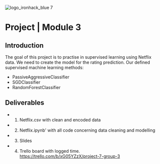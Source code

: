 
![logo_ironhack_blue 7](https://user-images.githubusercontent.com/23629340/40541063-a07a0a8a-601a-11e8-91b5-2f13e4e6b441.png)

# Project | Module 3


## Introduction

The goal of this project is to practise in supervised learning using Netflix data. We need to create the model for the rating prediction. 
Our defined supervised machine learning methods:
- PassiveAggressiveClassifier
- SGDClassifier
- RandomForestClassifier

## Deliverables

- 1. Netflix.csv with clean and encoded data
- 2. Netflix.ipynb' with all code concerning data cleaning and modelling
- 3. Slides 
- 4. Trello board with logged time. https://trello.com/b/xG05YZzX/project-7-group-3
